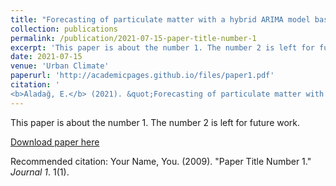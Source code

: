 ```yaml
---
title: "Forecasting of particulate matter with a hybrid ARIMA model based on wavelet transformation and seasonal adjustment"
collection: publications
permalink: /publication/2021-07-15-paper-title-number-1
excerpt: 'This paper is about the number 1. The number 2 is left for future work.'
date: 2021-07-15
venue: 'Urban Climate'
paperurl: 'http://academicpages.github.io/files/paper1.pdf'
citation: '
<b>Aladağ, E.</b> (2021). &quot;Forecasting of particulate matter with a hybrid ARIMA model based on wavelet transformation and seasonal adjustment.&quot; <i>Urban Climate</i>, 39, 100930.'
---
```

This paper is about the number 1. The number 2 is left for future work.

[Download paper here](http://academicpages.github.io/files/paper1.pdf)

Recommended citation: Your Name, You. (2009). "Paper Title Number 1." <i>Journal 1</i>. 1(1).
